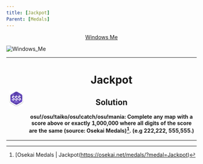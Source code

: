```yaml
---
title: [Jackpot]
Parent: [Medals]
---
```

<t><center>[Windows Me](https://osu.ppy.sh/users/28893698)</center>
<link rel="stylesheet" href="../profile.css"></t>

![Windows_Me](https://a.ppy.sh/28893698_q.jpeg#author "Windows_Me")

<p><table>
<tbody><tr>
<th>
<img src="./img/all-secret-jackpot@2x.png" alt="Jackpot" title="Jackpot" /></th><th></p>

# Jackpot

## Solution

osu!/osu!taiko/osu!catch/osu!mania: Complete any map with a score above or exactly 1,000,000 where all digits of the score are the same (source: Osekai Medals)[^1]. (e.g 222,222, 555,555.)
</table>

[^1]: [Osekai Medals | Jackpot(https://osekai.net/medals/?medal=Jackpot)
